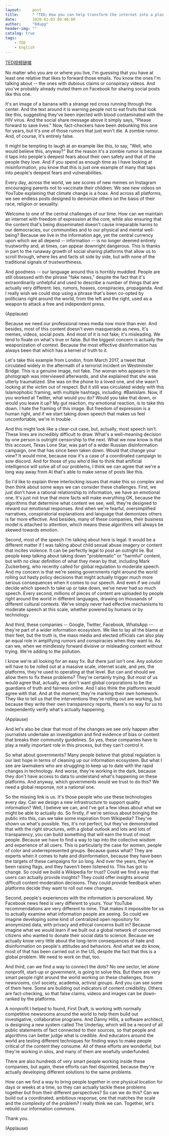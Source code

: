 ```yaml
---
layout:     post
title:      "「TED」How you can help transform the internet into a place of trust"
date:       2020-01-03 09:40:00
author:     "Ddupg"
header-img: ""
catalog: true
tags:
    - TED
    - English
---
```


[TED视频链接](https://www.ted.com/talks/claire_wardle_how_you_can_help_transform_the_internet_into_a_place_of_trust/)

<!-- more -->

No matter who you are or where you live, I'm guessing that you have at least one relative that likes to forward those emails. You know the ones I'm talking about -- the ones with dubious claims or conspiracy videos. And you've probably already muted them on Facebook for sharing social posts like this one. 

It's an image of a banana with a strange red cross running through the center. And the text around it is warning people not to eat fruits that look like this, suggesting they've been injected with blood contaminated with the HIV virus. And the social share message above it simply says, "Please forward to save lives." Now, fact-checkers have been debunking this one for years, but it's one of those rumors that just won't die. A zombie rumor. And, of course, it's entirely false. 

It might be tempting to laugh at an example like this, to say, "Well, who would believe this, anyway?" But the reason it's a zombie rumor is because it taps into people's deepest fears about their own safety and that of the people they love. And if you spend as enough time as I have looking at misinformation, you know that this is just one example of many that taps into people's deepest fears and vulnerabilities. 

Every day, across the world, we see scores of new memes on Instagram encouraging parents not to vaccinate their children. We see new videos on YouTube explaining that climate change is a hoax. And across all platforms, we see endless posts designed to demonize others on the basis of their race, religion or sexuality. 

Welcome to one of the central challenges of our time. How can we maintain an internet with freedom of expression at the core, while also ensuring that the content that's being disseminated doesn't cause irreparable harms to our democracies, our communities and to our physical and mental well-being? Because we live in the information age, yet the central currency upon which we all depend -- information -- is no longer deemed entirely trustworthy and, at times, can appear downright dangerous. This is thanks in part to the runaway growth of social sharing platforms that allow us to scroll through, where lies and facts sit side by side, but with none of the traditional signals of trustworthiness. 

And goodness -- our language around this is horribly muddled. People are still obsessed with the phrase "fake news," despite the fact that it's extraordinarily unhelpful and used to describe a number of things that are actually very different: lies, rumors, hoaxes, conspiracies, propaganda. And I really wish we could stop using a phrase that's been co-opted by politicians right around the world, from the left and the right, used as a weapon to attack a free and independent press. 

(Applause) 

Because we need our professional news media now more than ever. And besides, most of this content doesn't even masquerade as news. It's memes, videos, social posts. And most of it is not fake; it's misleading. We tend to fixate on what's true or false. But the biggest concern is actually the weaponization of context. Because the most effective disinformation has always been that which has a kernel of truth to it. 

Let's take this example from London, from March 2017, a tweet that circulated widely in the aftermath of a terrorist incident on Westminster Bridge. This is a genuine image, not fake. The woman who appears in the photograph was interviewed afterwards, and she explained that she was utterly traumatized. She was on the phone to a loved one, and she wasn't looking at the victim out of respect. But it still was circulated widely with this Islamophobic framing, with multiple hashtags, including: #BanIslam. Now, if you worked at Twitter, what would you do? Would you take that down, or would you leave it up? My gut reaction, my emotional reaction, is to take this down. I hate the framing of this image. But freedom of expression is a human right, and if we start taking down speech that makes us feel uncomfortable, we're in trouble. 

And this might look like a clear-cut case, but, actually, most speech isn't. These lines are incredibly difficult to draw. What's a well-meaning decision by one person is outright censorship to the next. What we now know is that this account, Texas Lone Star, was part of a wider Russian disinformation campaign, one that has since been taken down. Would that change your view? It would mine, because now it's a case of a coordinated campaign to sow discord. And for those of you who'd like to think that artificial intelligence will solve all of our problems, I think we can agree that we're a long way away from AI that's able to make sense of posts like this. 

So I'd like to explain three interlocking issues that make this so complex and then think about some ways we can consider these challenges. First, we just don't have a rational relationship to information, we have an emotional one. It's just not true that more facts will make everything OK, because the algorithms that determine what content we see, well, they're designed to reward our emotional responses. And when we're fearful, oversimplified narratives, conspiratorial explanations and language that demonizes others is far more effective. And besides, many of these companies, their business model is attached to attention, which means these algorithms will always be skewed towards emotion. 

Second, most of the speech I'm talking about here is legal. It would be a different matter if I was talking about child sexual abuse imagery or content that incites violence. It can be perfectly legal to post an outright lie. But people keep talking about taking down "problematic" or "harmful" content, but with no clear definition of what they mean by that, including Mark Zuckerberg, who recently called for global regulation to moderate speech. And my concern is that we're seeing governments right around the world rolling out hasty policy decisions that might actually trigger much more serious consequences when it comes to our speech. And even if we could decide which speech to take up or take down, we've never had so much speech. Every second, millions of pieces of content are uploaded by people right around the world in different languages, drawing on thousands of different cultural contexts. We've simply never had effective mechanisms to moderate speech at this scale, whether powered by humans or by technology. 

And third, these companies -- Google, Twitter, Facebook, WhatsApp -- they're part of a wider information ecosystem. We like to lay all the blame at their feet, but the truth is, the mass media and elected officials can also play an equal role in amplifying rumors and conspiracies when they want to. As can we, when we mindlessly forward divisive or misleading content without trying. We're adding to the pollution. 

I know we're all looking for an easy fix. But there just isn't one. Any solution will have to be rolled out at a massive scale, internet scale, and yes, the platforms, they're used to operating at that level. But can and should we allow them to fix these problems? They're certainly trying. But most of us would agree that, actually, we don't want global corporations to be the guardians of truth and fairness online. And I also think the platforms would agree with that. And at the moment, they're marking their own homework. They like to tell us that the interventions they're rolling out are working, but because they write their own transparency reports, there's no way for us to independently verify what's actually happening. 

(Applause) 

And let's also be clear that most of the changes we see only happen after journalists undertake an investigation and find evidence of bias or content that breaks their community guidelines. So yes, these companies have to play a really important role in this process, but they can't control it. 

So what about governments? Many people believe that global regulation is our last hope in terms of cleaning up our information ecosystem. But what I see are lawmakers who are struggling to keep up to date with the rapid changes in technology. And worse, they're working in the dark, because they don't have access to data to understand what's happening on these platforms. And anyway, which governments would we trust to do this? We need a global response, not a national one. 

So the missing link is us. It's those people who use these technologies every day. Can we design a new infrastructure to support quality information? Well, I believe we can, and I've got a few ideas about what we might be able to actually do. So firstly, if we're serious about bringing the public into this, can we take some inspiration from Wikipedia? They've shown us what's possible. Yes, it's not perfect, but they've demonstrated that with the right structures, with a global outlook and lots and lots of transparency, you can build something that will earn the trust of most people. Because we have to find a way to tap into the collective wisdom and experience of all users. This is particularly the case for women, people of color and underrepresented groups. Because guess what? They are experts when it comes to hate and disinformation, because they have been the targets of these campaigns for so long. And over the years, they've been raising flags, and they haven't been listened to. This has got to change. So could we build a Wikipedia for trust? Could we find a way that users can actually provide insights? They could offer insights around difficult content-moderation decisions. They could provide feedback when platforms decide they want to roll out new changes. 

Second, people's experiences with the information is personalized. My Facebook news feed is very different to yours. Your YouTube recommendations are very different to mine. That makes it impossible for us to actually examine what information people are seeing. So could we imagine developing some kind of centralized open repository for anonymized data, with privacy and ethical concerns built in? Because imagine what we would learn if we built out a global network of concerned citizens who wanted to donate their social data to science. Because we actually know very little about the long-term consequences of hate and disinformation on people's attitudes and behaviors. And what we do know, most of that has been carried out in the US, despite the fact that this is a global problem. We need to work on that, too. 

And third, can we find a way to connect the dots? No one sector, let alone nonprofit, start-up or government, is going to solve this. But there are very smart people right around the world working on these challenges, from newsrooms, civil society, academia, activist groups. And you can see some of them here. Some are building out indicators of content credibility. Others are fact-checking, so that false claims, videos and images can be down-ranked by the platforms. 

A nonprofit I helped to found, First Draft, is working with normally competitive newsrooms around the world to help them build out investigative, collaborative programs. And Danny Hillis, a software architect, is designing a new system called The Underlay, which will be a record of all public statements of fact connected to their sources, so that people and algorithms can better judge what is credible. And educators around the world are testing different techniques for finding ways to make people critical of the content they consume. All of these efforts are wonderful, but they're working in silos, and many of them are woefully underfunded. 

There are also hundreds of very smart people working inside these companies, but again, these efforts can feel disjointed, because they're actually developing different solutions to the same problems. 

How can we find a way to bring people together in one physical location for days or weeks at a time, so they can actually tackle these problems together but from their different perspectives? So can we do this? Can we build out a coordinated, ambitious response, one that matches the scale and the complexity of the problem? I really think we can. Together, let's rebuild our information commons. 

Thank you. 

(Applause) 